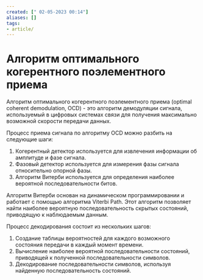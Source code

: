 ```yaml
---
created: [" 02-05-2023 00:14"]
aliases: []
tags:
- article/
---
```


# Алгоритм оптимального когерентного поэлементного приема

Алгоритм оптимального когерентного поэлементного приема (optimal coherent demodulation, OCD) - это алгоритм демодуляции сигнала, используемый в цифровых системах связи для получения максимально возможной скорости передачи данных.

Процесс приема сигнала по алгоритму OCD можно разбить на следующие шаги:

1.  Когерентный детектор используется для извлечения информации об амплитуде и фазе сигнала.
2.  Фазовый детектор используется для измерения фазы сигнала относительно опорной фазы.
3.  Алгоритм Витерби используется для определения наиболее вероятной последовательности битов.

Алгоритм Витерби основан на динамическом программировании и работает с помощью алгоритма Viterbi Path. Этот алгоритм позволяет найти наиболее вероятную последовательность скрытых состояний, приводящую к наблюдаемым данным.

Процесс декодирования состоит из нескольких шагов:

1.  Создание таблицы вероятностей для каждого возможного состояния передачи в каждый момент времени.
2.  Вычисление наиболее вероятной последовательности состояний, приводящей к полученной последовательности символов.
3.  Декодирование последовательности символов, используя найденную последовательность состояний.
